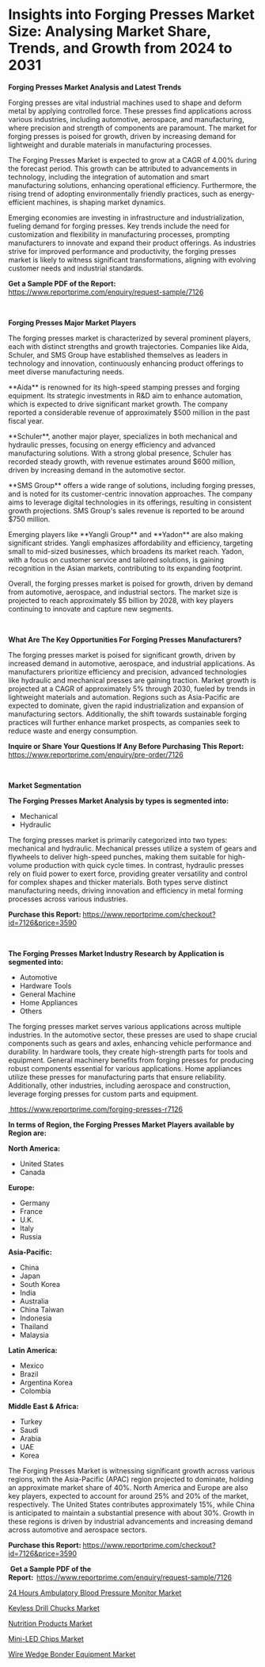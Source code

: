 <p><h1>Insights into Forging Presses Market Size: Analysing Market Share, Trends, and Growth from 2024 to 2031</h1></p><p><strong>Forging Presses Market Analysis and Latest Trends</strong></p>
<p><p>Forging presses are vital industrial machines used to shape and deform metal by applying controlled force. These presses find applications across various industries, including automotive, aerospace, and manufacturing, where precision and strength of components are paramount. The market for forging presses is poised for growth, driven by increasing demand for lightweight and durable materials in manufacturing processes. </p><p>The Forging Presses Market is expected to grow at a CAGR of 4.00% during the forecast period. This growth can be attributed to advancements in technology, including the integration of automation and smart manufacturing solutions, enhancing operational efficiency. Furthermore, the rising trend of adopting environmentally friendly practices, such as energy-efficient machines, is shaping market dynamics. </p><p>Emerging economies are investing in infrastructure and industrialization, fueling demand for forging presses. Key trends include the need for customization and flexibility in manufacturing processes, prompting manufacturers to innovate and expand their product offerings. As industries strive for improved performance and productivity, the forging presses market is likely to witness significant transformations, aligning with evolving customer needs and industrial standards.</p></p>
<p><strong>Get a Sample PDF of the Report:&nbsp;</strong> <a href="https://www.reportprime.com/enquiry/request-sample/7126">https://www.reportprime.com/enquiry/request-sample/7126</a></p>
<p>&nbsp;</p>
<p><strong>Forging Presses Major Market Players</strong></p>
<p><p>The forging presses market is characterized by several prominent players, each with distinct strengths and growth trajectories. Companies like Aida, Schuler, and SMS Group have established themselves as leaders in technology and innovation, continuously enhancing product offerings to meet diverse manufacturing needs.</p><p>**Aida** is renowned for its high-speed stamping presses and forging equipment. Its strategic investments in R&D aim to enhance automation, which is expected to drive significant market growth. The company reported a considerable revenue of approximately $500 million in the past fiscal year.</p><p>**Schuler**, another major player, specializes in both mechanical and hydraulic presses, focusing on energy efficiency and advanced manufacturing solutions. With a strong global presence, Schuler has recorded steady growth, with revenue estimates around $600 million, driven by increasing demand in the automotive sector.</p><p>**SMS Group** offers a wide range of solutions, including forging presses, and is noted for its customer-centric innovation approaches. The company aims to leverage digital technologies in its offerings, resulting in consistent growth projections. SMS Group's sales revenue is reported to be around $750 million.</p><p>Emerging players like **Yangli Group** and **Yadon** are also making significant strides. Yangli emphasizes affordability and efficiency, targeting small to mid-sized businesses, which broadens its market reach. Yadon, with a focus on customer service and tailored solutions, is gaining recognition in the Asian markets, contributing to its expanding footprint.</p><p>Overall, the forging presses market is poised for growth, driven by demand from automotive, aerospace, and industrial sectors. The market size is projected to reach approximately $5 billion by 2028, with key players continuing to innovate and capture new segments.</p></p>
<p>&nbsp;</p>
<p><strong>What Are The Key Opportunities For Forging Presses Manufacturers?</strong></p>
<p><p>The forging presses market is poised for significant growth, driven by increased demand in automotive, aerospace, and industrial applications. As manufacturers prioritize efficiency and precision, advanced technologies like hydraulic and mechanical presses are gaining traction. Market growth is projected at a CAGR of approximately 5% through 2030, fueled by trends in lightweight materials and automation. Regions such as Asia-Pacific are expected to dominate, given the rapid industrialization and expansion of manufacturing sectors. Additionally, the shift towards sustainable forging practices will further enhance market prospects, as companies seek to reduce waste and energy consumption.</p></p>
<p><strong>Inquire or Share Your Questions If Any Before Purchasing This Report:</strong> <a href="https://www.reportprime.com/enquiry/pre-order/7126">https://www.reportprime.com/enquiry/pre-order/7126</a></p>
<p>&nbsp;</p>
<p><strong>Market Segmentation</strong></p>
<p><strong>The Forging Presses Market Analysis by types is segmented into:</strong></p>
<p><ul><li>Mechanical</li><li>Hydraulic</li></ul></p>
<p><p>The forging presses market is primarily categorized into two types: mechanical and hydraulic. Mechanical presses utilize a system of gears and flywheels to deliver high-speed punches, making them suitable for high-volume production with quick cycle times. In contrast, hydraulic presses rely on fluid power to exert force, providing greater versatility and control for complex shapes and thicker materials. Both types serve distinct manufacturing needs, driving innovation and efficiency in metal forming processes across various industries.</p></p>
<p><strong>Purchase this Report:&nbsp;</strong><a href="https://www.reportprime.com/checkout?id=7126&price=3590">https://www.reportprime.com/checkout?id=7126&price=3590</a></p>
<p>&nbsp;</p>
<p><strong>The Forging Presses Market Industry Research by Application is segmented into:</strong></p>
<p><ul><li>Automotive</li><li>Hardware Tools</li><li>General Machine</li><li>Home Appliances</li><li>Others</li></ul></p>
<p><p>The forging presses market serves various applications across multiple industries. In the automotive sector, these presses are used to shape crucial components such as gears and axles, enhancing vehicle performance and durability. In hardware tools, they create high-strength parts for tools and equipment. General machinery benefits from forging presses for producing robust components essential for various applications. Home appliances utilize these presses for manufacturing parts that ensure reliability. Additionally, other industries, including aerospace and construction, leverage forging presses for custom parts and equipment.</p></p>
<p><a href="https://www.reportprime.com/forging-presses-r7126">&nbsp;https://www.reportprime.com/forging-presses-r7126</a></p>
<p><strong>In terms of Region, the Forging Presses Market Players available by Region are:</strong></p>
<p>
    <p> <strong> North America: </strong>
        <ul>
            <li>United States</li>
            <li>Canada</li>
        </ul>
        </p> 
    <p> <strong> Europe: </strong>
        <ul>
            <li>Germany</li>
            <li>France</li>
            <li>U.K.</li>
            <li>Italy</li>
            <li>Russia</li>
        </ul>
        </p> 
    <p> <strong> Asia-Pacific: </strong>
        <ul>
            <li>China</li>
            <li>Japan</li>
            <li>South Korea</li>
            <li>India</li>
            <li>Australia</li>
            <li>China Taiwan</li>
            <li>Indonesia</li>
            <li>Thailand</li>
            <li>Malaysia</li>
        </ul>
        </p> 
    <p> <strong> Latin America: </strong>
        <ul>
            <li>Mexico</li>
            <li>Brazil</li>
            <li>Argentina Korea</li>
            <li>Colombia</li>
        </ul>
        </p> 
    <p> <strong> Middle East & Africa: </strong>
        <ul>
            <li>Turkey</li>
            <li>Saudi</li>
            <li>Arabia</li>
            <li>UAE</li>
            <li>Korea</li>
        </ul>
    </p>
    </p>
<p><p>The Forging Presses Market is witnessing significant growth across various regions, with the Asia-Pacific (APAC) region projected to dominate, holding an approximate market share of 40%. North America and Europe are also key players, expected to account for around 25% and 20% of the market, respectively. The United States contributes approximately 15%, while China is anticipated to maintain a substantial presence with about 30%. Growth in these regions is driven by industrial advancements and increasing demand across automotive and aerospace sectors.</p></p>
<p><strong>Purchase this Report: </strong><a href="https://www.reportprime.com/checkout?id=7126&price=3590">https://www.reportprime.com/checkout?id=7126&price=3590</a></p>
<p>&nbsp;<strong>Get a Sample PDF of the Report:&nbsp;&nbsp;</strong><a href="https://www.reportprime.com/enquiry/request-sample/7126">https://www.reportprime.com/enquiry/request-sample/7126</a></p>
<p><strong></strong></p>
<p><p><a href="https://www.linkedin.com/pulse/global-24-hours-ambulatory-blood-pressure-monitor-market-rvewf?trackingId=ywE7G1HjQvydfu8%2BuYXm9Q%3D%3D">24 Hours Ambulatory Blood Pressure Monitor Market</a></p><p><a href="https://medium.com/@hassen.nww/keyless-drill-chucks-market-research-report-exploring-market-size-and-revenue-analysis-for-keyless-79d5e0604d94">Keyless Drill Chucks Market</a></p><p><a href="https://www.linkedin.com/pulse/future-trajectory-nutrition-products-market-emerging-wcpme?trackingId=%2FdVBb9amQ2ehRsrCk6Uljw%3D%3D">Nutrition Products Market</a></p><p><a href="https://issuu.com/reportprime-2/docs/mini-led-chips-market-size-2030.ppt_42d0ee383073f1">Mini-LED Chips Market</a></p><p><a href="https://github.com/arionmp/Market-Research-Report-List-5/blob/main/wire-wedge-bonder-equipment-market.md">Wire Wedge Bonder Equipment Market</a></p></p>